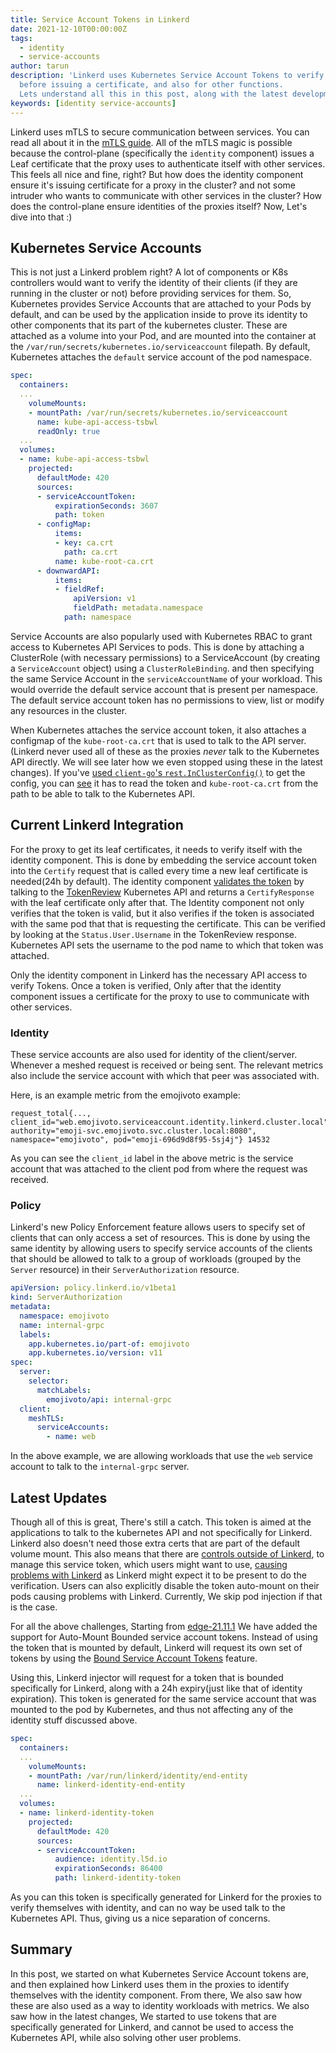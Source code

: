 ```yaml
---
title: Service Account Tokens in Linkerd
date: 2021-12-10T00:00:00Z
tags:
  - identity
  - service-accounts
author: tarun
description: 'Linkerd uses Kubernetes Service Account Tokens to verify the proxy
  before issuing a certificate, and also for other functions.
  Lets understand all this in this post, along with the latest developments. '
keywords: [identity service-accounts]
---
```


Linkerd uses mTLS to secure communication between services. You can read
all about it in the [mTLS guide](https://buoyant.io/mtls-guide/). All of
the mTLS magic is possible because the control-plane (specifically the
`identity` component) issues a Leaf certificate that the proxy uses
to authenticate itself with other services. This feels all nice and fine,
right? But how does the identity component ensure it's issuing certificate
for a proxy in the cluster? and not some intruder who wants to communicate with
other services in the cluster? How does the control-plane ensure identities of the
proxies itself? Now, Let's dive into that :)

## Kubernetes Service Accounts

This is not just a Linkerd problem right? A lot of components or K8s controllers
would want to verify the identity  of their clients (if they are running
in the cluster or not) before providing services for them. So, Kubernetes provides
Service Accounts that are attached to your Pods by default, and can be used
by the application inside to prove its identity to other components that its
part of the kubernetes cluster. These are attached as a volume into your Pod,
and are mounted into the container at the `/var/run/secrets/kubernetes.io/serviceaccount`
filepath. By default, Kubernetes attaches the `default` service account of the pod
namespace.

```yaml
spec:
  containers:
  ...
    volumeMounts:
    - mountPath: /var/run/secrets/kubernetes.io/serviceaccount
      name: kube-api-access-tsbwl
      readOnly: true
  ...
  volumes:
  - name: kube-api-access-tsbwl
    projected:
      defaultMode: 420
      sources:
      - serviceAccountToken:
          expirationSeconds: 3607
          path: token
      - configMap:
          items:
          - key: ca.crt
            path: ca.crt
          name: kube-root-ca.crt
      - downwardAPI:
          items:
          - fieldRef:
              apiVersion: v1
              fieldPath: metadata.namespace
            path: namespace
```

Service Accounts are also popularly used with Kubernetes RBAC to grant access to
Kubernetes API Services to pods. This is done by attaching a ClusterRole (with
necessary permissions) to a ServiceAccount (by creating a `ServiceAccount` object)
using a `ClusterRoleBinding`. and then specifying the same Service Account in the
`serviceAccountName` of your workload. This would override the default service
account that is present per namespace. The default service account token
has no permissions to view, list or modify any resources in the cluster.

When Kubernetes attaches the service account token, it also attaches a configmap
of the `kube-root-ca.crt` that is used to talk to the API server. (Linkerd never
used all of these as the proxies *never* talk to the Kubernetes API directly.
We will see later how we even stopped using these in the latest changes).
If you've [used `client-go`'s `rest.InClusterConfig()`](https://github.com/kubernetes/client-go/blob/master/examples/in-cluster-client-configuration/main.go#L42)
to get the config, you can [see](https://github.com/kubernetes/client-go/blob/master/rest/config.go#L514)
it has to read the token and `kube-root-ca.crt` from the path to be able to talk
to the Kubernetes API.

## Current Linkerd Integration

For the proxy to get its leaf certificates, it needs to verify itself with the identity
component. This is done by embedding the service account token into the `Certify`
request that is called every time a new leaf certificate is needed(24h by default).
The identity component [validates the token](https://github.com/linkerd/linkerd2/blob/main/controller/identity/validator.go#L51)
by talking to the [TokenReview](https://kubernetes.io/docs/reference/generated/kubernetes-api/v1.19/#tokenreview-v1-authentication-k8s-io)
Kubernetes API and returns a `CertifyResponse` with the leaf certificate only after
that. The Identity component not only verifies that the token is valid, but it also
verifies if the token is associated with the same pod that that is requesting the
certificate. This can be verified by looking at the `Status.User.Username` in the
TokenReview response. Kubernetes API sets the username to the pod name to which
that token was attached.

Only the identity component in Linkerd has the necessary API access to verify Tokens.
Once a token is verified, Only after that the identity component issues a certificate
for the proxy to use to communicate with other services.

### Identity

These service accounts are also used for identity of the client/server.
Whenever a meshed request is received or being sent. The relevant metrics
also include the service account with which that peer was associated with.

Here, is an example metric from the emojivoto example:

```promql
request_total{..., client_id="web.emojivoto.serviceaccount.identity.linkerd.cluster.local", authority="emoji-svc.emojivoto.svc.cluster.local:8080",  namespace="emojivoto", pod="emoji-696d9d8f95-5sj4j"} 14532
```

As you can see the `client_id` label in the above metric is the service account
that was attached to the client pod from where the request was received.

### Policy

Linkerd's new Policy Enforcement feature allows users to specify set of clients
that can only access a set of resources. This is done by using the same identity
by allowing users to specify service accounts of the clients that should be allowed
to talk to a group of workloads (grouped by the `Server` resource) in
their `ServerAuthorization` resource.

```yaml
apiVersion: policy.linkerd.io/v1beta1
kind: ServerAuthorization
metadata:
  namespace: emojivoto
  name: internal-grpc
  labels:
    app.kubernetes.io/part-of: emojivoto
    app.kubernetes.io/version: v11
spec:
  server:
    selector:
      matchLabels:
        emojivoto/api: internal-grpc
  client:
    meshTLS:
      serviceAccounts:
        - name: web
```

In the above example, we are allowing workloads that use the `web` service account
to talk to the `internal-grpc` server.

## Latest Updates

Though all of this is great, There's still a catch. This token is aimed at the
applications to talk to the kubernetes API and not specifically for Linkerd.
Linkerd also doesn't need those extra certs that are part of the default volume mount.
This also means that there are [controls outside of Linkerd](https://kubernetes.io/docs/tasks/configure-pod-container/configure-service-account/#use-the-default-service-account-to-access-the-api-server),
to manage this service token, which users might want to use,
[causing problems with Linkerd](https://github.com/linkerd/linkerd2/issues/3183)
as Linkerd might expect it to be present to do the verification. Users can
also explicitly disable the token auto-mount on their pods causing problems with
Linkerd. Currently, We skip pod injection if that is the case.

For all the above challenges, Starting from [edge-21.11.1](https://github.com/linkerd/linkerd2/releases/tag/edge-21.11.1)
We have added the support for Auto-Mount Bounded service account tokens. Instead
of using the token that is mounted by default, Linkerd will request its own set
of tokens by using the [Bound Service Account Tokens](https://github.com/kubernetes/enhancements/tree/master/keps/sig-auth/1205-bound-service-account-tokens)
feature.

Using this, Linkerd injector will request for a token that is bounded specifically
for Linkerd, along with a 24h expiry(just like that of identity expiration). This
token is generated for the same service account that was mounted to the pod by
Kubernetes, and thus not affecting any of the identity stuff discussed above.

```yaml
spec:
  containers:
  ...
    volumeMounts:
    - mountPath: /var/run/linkerd/identity/end-entity
      name: linkerd-identity-end-entity
  ...
  volumes:
  - name: linkerd-identity-token
    projected:
      defaultMode: 420
      sources:
      - serviceAccountToken:
          audience: identity.l5d.io
          expirationSeconds: 86400
          path: linkerd-identity-token
```

As you can this token is specifically generated for Linkerd for the proxies
to verify themselves with identity, and can no way be used talk to the
Kubernetes API. Thus, giving us a nice separation of concerns.

## Summary

In this post, we started on what Kubernetes Service Account tokens are, and then
explained how Linkerd uses them in the proxies to identify themselves with the
identity component. From there, We also saw how these are also used as a way to
identity workloads with metrics. We also saw how in the latest changes, We
started to use tokens that are specifically generated for Linkerd, and cannot
be used to access the Kubernetes API, while also solving other user problems.
